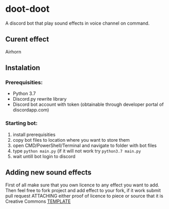 # doot-doot
A discord bot that play sound effects in voice channel on command.

## Curent effect

Airhorn

## Instalation

### Prerequisities:
  * Python 3.7
  * Discord.py rewrite library
  * Discord bot account with token (obtainable through developer portal of discordapp.com)
  
### Starting bot:
  1. install prerequisities
  2. copy bot files to location where you want to store them
  3. open CMD/PowerShell/Terminal and navigate to folder with bot files
  4. type ``python main.py`` (if it will not work try ``python3.7 main.py``
  5. wait untill bot login to discord
  
  
## Adding new sound effects
First of all make sure that you own licence to any effect you want to add. Then feel free to fork project and add effect to your fork, if it work submit pull request ATTACHING either proof of licence to piece or source that it is Creative Commons
[TEMPLATE](https://github.com/ks00908/doot-doot/blob/master/.github/ISSUE_TEMPLATE/effect-merge-request.md)
